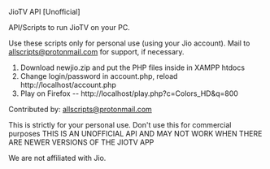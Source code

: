 
JioTV API [Unofficial]

API/Scripts to run JioTV on your PC.

Use these scripts only for personal use (using your Jio account). Mail to allscripts@protonmail.com for support, if necessary.

1. Download newjio.zip and put the PHP files inside in XAMPP htdocs
2. Change login/password in account.php, reload http://localhost/account.php
3. Play on Firefox  -- http://localhost/play.php?c=Colors_HD&q=800

Contributed by: allscripts@protonmail.com

This is strictly for your personal use. Don't use this for commercial purposes
THIS IS AN UNOFFICIAL API AND MAY NOT WORK WHEN THERE ARE NEWER VERSIONS OF THE JIOTV APP

We are not affiliated with Jio. 
